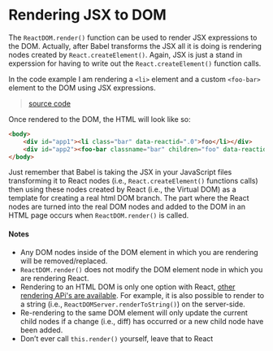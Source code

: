 # Rendering JSX to DOM

The `ReactDOM.render()` function can be used to render JSX expressions to the DOM. Actually, after Babel transforms the JSX all it is doing is rendering nodes created by `React.createElement()`.  Again, JSX is just a stand in experssion for having to write out the `React.createElement()` function calls.

In the code example I am rendering a `<li>` element and a custom `<foo-bar>` element to the DOM using JSX expressions.

> [source code](https://jsfiddle.net/e1thfjro/#tabs=js,result,html,resources)

Once rendered to the DOM, the HTML will look like so:

```html
<body>
    <div id="app1"><li class="bar" data-reactid=".0">foo</li></div>
    <div id="app2"><foo-bar classname="bar" children="foo" data-reactid=".1">foo</foo-bar></div>
</body>
```

Just remember that Babel is taking the JSX in your JavaScript files transforming it to React nodes (i.e., `React.createElement()` functions calls) then using these nodes created by React (i.e., the Virtual DOM) as a template for creating a real html DOM branch. The part where the React nodes are turned into the real DOM nodes and added to the DOM in an HTML page occurs when `ReactDOM.render()` is called.

#### Notes

* Any DOM nodes inside of the DOM element in which you are rendering will be removed/replaced.
* `ReactDOM.render()` does not modify the DOM element node in which you are rendering React.
* Rendering to an HTML DOM is only one option with React, [other rendering APi's are available](https://facebook.github.io/react/docs/top-level-api.html#reactdomserver.rendertostring). For example, it is also possible to render to a string (i.e., `ReactDOMServer.renderToString()`) on the server-side.
* Re-rendering to the same DOM element will only update the current child nodes if a change (i.e., diff) has occurred or a new child node have been added.
* Don’t ever call `this.render()` yourself, leave that to React
